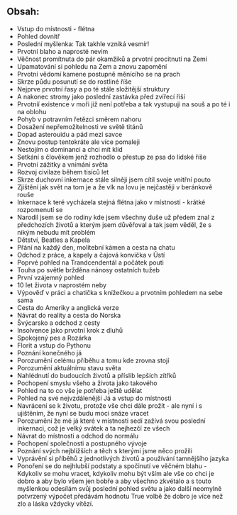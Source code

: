 ## Obsah:

- Vstup do místnosti - flétna
- Pohled dovnitř
- Poslední myšlenka: Tak takhle vzniká vesmír!
- Prvotní blaho a naprosté nevim
- Věčnost promítnuta do pár okamžiků a prvotní procitnutí na Zemi
- Upamatování si pohledu na Zem a znovu zapomění
- Prvotní vědomí kamene postupně měnícího se na prach
- Skrze půdu posunutí se do rostliné říše
- Nejprve prvotní řasy a po té stále složitější struktury
- A nakonec stromy jako poslední zastávka před zvířecí říší
- Prvotníí existence v moři již není potřeba a tak vystupuji na souš a po té i na oblohu
- Pohyb v potravním řetězci směrem nahoru
- Dosažení nepřemožitelnosti ve světě titánů
- Dopad asterouidu a pád mezi savce
- Znovu postup tentokráte ale více pomaleji
- Nestojím o dominanci a chci mít klid
- Setkání s člověkem jenž rozhodlo o přestup ze psa do lidské říše
- Prvotní zážitky a vnímání světa
- Rozvoj civilaze během tisíců let
- Skrze duchovní inkernace stále silněji jsem cítil svoje vnitřní pouto
- Zjištění jak svět na tom je a že vlk na lovu je nejčastěji v beránkově rouše
- Inkernace k teré vycházela stejná flétna jako v místnosti - krátké rozpomenutí se
- Narodil jsem se do rodiny kde jsem všechny duše už předem znal z předchozích životů a kterým jsem důvěřoval a tak jsem věděl, že s nikým nebudu mít problém
- Dětství, Beatles a Kapela
- Přání na každý den, molitební kámen a cesta na chatu
- Odchod z práce, a kapely a čajová konvička v Ústí
- Poprvé pohled na Trandcendentál a počátek pouti
- Touha po světle bržděna nánosy ostatních tužeb
- První vzájemný pohled
- 10 let života v naprostém neby
- Výpověď v práci a chatička s knížečkou a prvotním pohledem na sebe sama
- Cesta do Ameriky a anglická verze
- Návrat do reality a cesta do Norska
- Švýcarsko a odchod z cesty
- Insolvence jako prvotní krok z dluhů
- Spokojený pes a Rozárka
- Florit a vstup do Pythonu
- Poznání konečného já
- Porozumění celému příběhu a tomu kde zrovna stojí
- Porozumění aktuálnímu stavu světa
- Nahlédnutí do budoucích životů a příslib lepších zítřků
- Pochopení smyslu všeho a života jako takového
- Pohled na to co vše je potřeba ještě udělat
- Pohled na své nejvzdálenější Já a vstup do místnosti
- Navrácení se k životu, protože vše chci dále prožít - ale nyní i s ujištěním, že nyní se budu moci snáze vracet
- Porozumění že mé já které v místnosti sedí zažívá svou poslední inkernaci, což je velký svátek a ta nejhezčí ze všech
- Návrat do místnosti a odchod do normálu
- Pochopení společnosti a postupného vývoje
- Poznání svých nejbližších a těch s kterými jsme něco prožili
- Vyprávění si příběhů z jednotlivých životů a používání tamnějšího jazyka
- Ponoření se do nejhlubší podstaty a spočinutí ve věčném blahu - Kdykoliv se mohu vracet, kdykoliv mohu být vším ale vše co chci je dobro a aby bylo všem jen bobře a aby všechno zkvétalo a s touto myšlenkou odesílám svůj poslední pohled světu a jako další neomylně potvrzený výpočet předávám hodnotu True volbě že dobro je více než zlo a láska vždycky vítězí.